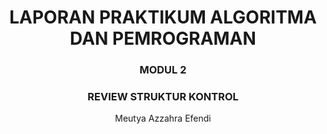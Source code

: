 <h1 align="center">LAPORAN PRAKTIKUM ALGORITMA DAN PEMROGRAMAN</h1>
<h3 align="center">MODUL 2</h3>
<h3 align="center">REVIEW STRUKTUR KONTROL</h3>

<p align="center">Meutya Azzahra Efendi</p>
